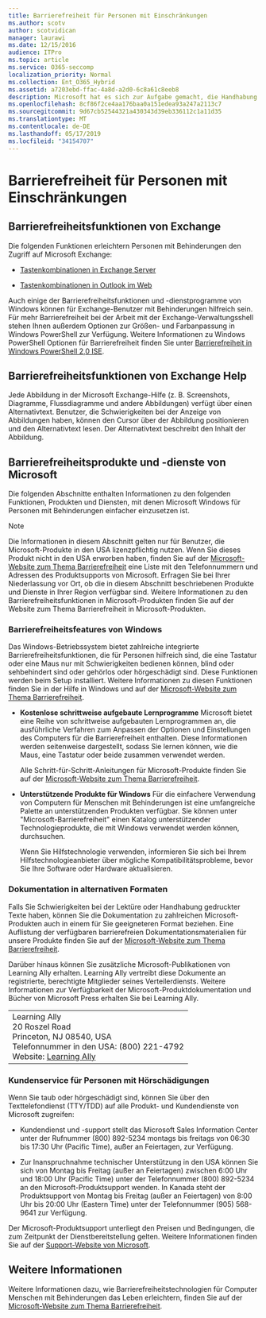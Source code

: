 ```yaml
---
title: Barrierefreiheit für Personen mit Einschränkungen
ms.author: scotv
author: scotvidican
manager: laurawi
ms.date: 12/15/2016
audience: ITPro
ms.topic: article
ms.service: O365-seccomp
localization_priority: Normal
ms.collection: Ent_O365_Hybrid
ms.assetid: a7203ebd-ffac-4a8d-a2d0-6c8a61c8eeb8
description: Microsoft hat es sich zur Aufgabe gemacht, die Handhabung der Produkte und Dienste für jeden möglichst einfach zu gestalten.
ms.openlocfilehash: 8cf86f2ce4aa176baa0a151edea93a247a2113c7
ms.sourcegitcommit: 9d67cb52544321a430343d39eb336112c1a11d35
ms.translationtype: MT
ms.contentlocale: de-DE
ms.lasthandoff: 05/17/2019
ms.locfileid: "34154707"
---
```

# <a name="accessibility-for-people-with-disabilities"></a>Barrierefreiheit für Personen mit Einschränkungen

## <a name="accessibility-features-of-exchange"></a>Barrierefreiheitsfunktionen von Exchange

Die folgenden Funktionen erleichtern Personen mit Behinderungen den Zugriff auf Microsoft Exchange:
  
- [Tastenkombinationen in Exchange Server](http://technet.microsoft.com/library/146b2b52-1ef8-4606-991a-4cf4da694970.aspx)
    
- [Tastenkombinationen in Outlook im Web](https://go.microsoft.com/fwlink/p/?LinkId=268079)
    
Auch einige der Barrierefreiheitsfunktionen und -dienstprogramme von Windows können für Exchange-Benutzer mit Behinderungen hilfreich sein. Für mehr Barrierefreiheit bei der Arbeit mit der Exchange-Verwaltungsshell stehen Ihnen außerdem Optionen zur Größen- und Farbanpassung in Windows PowerShell zur Verfügung. Weitere Informationen zu Windows PowerShell Optionen für Barrierefreiheit finden Sie unter [Barrierefreiheit in Windows PowerShell 2,0 ISE](https://go.microsoft.com/fwlink/p/?LinkId=258240).
  
## <a name="accessibility-features-of-exchange-help"></a>Barrierefreiheitsfunktionen von Exchange Help

Jede Abbildung in der Microsoft Exchange-Hilfe (z. B. Screenshots, Diagramme, Flussdiagramme und andere Abbildungen) verfügt über einen Alternativtext. Benutzer, die Schwierigkeiten bei der Anzeige von Abbildungen haben, können den Cursor über der Abbildung positionieren und den Alternativtext lesen. Der Alternativtext beschreibt den Inhalt der Abbildung.
  
## <a name="accessibility-products-and-services-from-microsoft"></a>Barrierefreiheitsprodukte und -dienste von Microsoft

Die folgenden Abschnitte enthalten Informationen zu den folgenden Funktionen, Produkten und Diensten, mit denen Microsoft Windows für Personen mit Behinderungen einfacher einzusetzen ist.
  
> [!NOTE]
> Die Informationen in diesem Abschnitt gelten nur für Benutzer, die Microsoft-Produkte in den USA lizenzpflichtig nutzen. Wenn Sie dieses Produkt nicht in den USA erworben haben, finden Sie auf der [Microsoft-Website zum Thema Barrierefreiheit](https://www.microsoft.com/enable) eine Liste mit den Telefonnummern und Adressen des Produktsupports von Microsoft. Erfragen Sie bei Ihrer Niederlassung vor Ort, ob die in diesem Abschnitt beschriebenen Produkte und Dienste in Ihrer Region verfügbar sind. Weitere Informationen zu den Barrierefreiheitsfunktionen in Microsoft-Produkten finden Sie auf der Website zum Thema Barrierefreiheit in Microsoft-Produkten. 
  
### <a name="accessibility-features-of-windows"></a>Barrierefreiheitsfeatures von Windows

Das Windows-Betriebssystem bietet zahlreiche integrierte Barrierefreiheitsfunktionen, die für Personen hilfreich sind, die eine Tastatur oder eine Maus nur mit Schwierigkeiten bedienen können, blind oder sehbehindert sind oder gehörlos oder hörgeschädigt sind. Diese Funktionen werden beim Setup installiert. Weitere Informationen zu diesen Funktionen finden Sie in der Hilfe in Windows und auf der [Microsoft-Website zum Thema Barrierefreiheit](https://go.microsoft.com/fwlink/p/?linkId=18139).
  
- **Kostenlose schrittweise aufgebaute Lernprogramme** Microsoft bietet eine Reihe von schrittweise aufgebauten Lernprogrammen an, die ausführliche Verfahren zum Anpassen der Optionen und Einstellungen des Computers für die Barrierefreiheit enthalten. Diese Informationen werden seitenweise dargestellt, sodass Sie lernen können, wie die Maus, eine Tastatur oder beide zusammen verwendet werden. 
    
    Alle Schritt-für-Schritt-Anleitungen für Microsoft-Produkte finden Sie auf der [Microsoft-Website zum Thema Barrierefreiheit](https://go.microsoft.com/fwlink/p/?linkId=18139).
    
- **Unterstützende Produkte für Windows** Für die einfachere Verwendung von Computern für Menschen mit Behinderungen ist eine umfangreiche Palette an unterstützenden Produkten verfügbar. Sie können unter "Microsoft-Barrierefreiheit" einen Katalog unterstützender Technologieprodukte, die mit Windows verwendet werden können, durchsuchen. 
    
    Wenn Sie Hilfstechnologie verwenden, informieren Sie sich bei Ihrem Hilfstechnologieanbieter über mögliche Kompatibilitätsprobleme, bevor Sie Ihre Software oder Hardware aktualisieren. 
    
### <a name="documentation-in-alternative-formats"></a>Dokumentation in alternativen Formaten

Falls Sie Schwierigkeiten bei der Lektüre oder Handhabung gedruckter Texte haben, können Sie die Dokumentation zu zahlreichen Microsoft-Produkten auch in einem für Sie geeigneteren Format beziehen. Eine Auflistung der verfügbaren barrierefreien Dokumentationsmaterialien für unsere Produkte finden Sie auf der [Microsoft-Website zum Thema Barrierefreiheit](https://go.microsoft.com/fwlink/p/?linkId=18139). 
  
Darüber hinaus können Sie zusätzliche Microsoft-Publikationen von Learning Ally erhalten. Learning Ally vertreibt diese Dokumente an registrierte, berechtigte Mitglieder seines Verteilerdiensts. Weitere Informationen zur Verfügbarkeit der Microsoft-Produktdokumentation und Bücher von Microsoft Press erhalten Sie bei Learning Ally. 
  
||
|:-----|
|Learning Ally  <br/> 20 Roszel Road  <br/> Princeton, NJ 08540, USA  <br/> Telefonnummer in den USA: (800) 221-4792  <br/> Website: [Learning Ally](https://www.learningally.org/) <br/> |
   
### <a name="customer-service-for-people-with-hearing-impairments"></a>Kundenservice für Personen mit Hörschädigungen

Wenn Sie taub oder hörgeschädigt sind, können Sie über den Texttelefondienst (TTY/TDD) auf alle Produkt- und Kundendienste von Microsoft zugreifen:
  
- Kundendienst und -support stellt das Microsoft Sales Information Center unter der Rufnummer (800) 892-5234 montags bis freitags von 06:30 bis 17:30 Uhr (Pacific Time), außer an Feiertagen, zur Verfügung. 
    
- Zur Inanspruchnahme technischer Unterstützung in den USA können Sie sich von Montag bis Freitag (außer an Feiertagen) zwischen 6:00 Uhr und 18:00 Uhr (Pacific Time) unter der Telefonnummer (800) 892-5234 an den Microsoft-Produktsupport wenden. In Kanada steht der Produktsupport von Montag bis Freitag (außer an Feiertagen) von 8:00 Uhr bis 20:00 Uhr (Eastern Time) unter der Telefonnummer (905) 568-9641 zur Verfügung. 
    
Der Microsoft-Produktsupport unterliegt den Preisen und Bedingungen, die zum Zeitpunkt der Dienstbereitstellung gelten. Weitere Informationen finden Sie auf der [Support-Website von Microsoft](https://go.microsoft.com/fwlink/p/?linkId=18142).
  
## <a name="for-more-information"></a>Weitere Informationen

Weitere Informationen dazu, wie Barrierefreiheitstechnologien für Computer Menschen mit Behinderungen das Leben erleichtern, finden Sie auf der [Microsoft-Website zum Thema Barrierefreiheit](http://go.microsoft.com/fwlink/p/?linkId=18139). 
  

